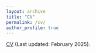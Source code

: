 ```yaml
---
layout: archive
title: "CV"
permalink: /cv/
author_profile: true
---
```


[CV](/files/CV_QuocKhanhTran_Feb2025.pdf) (Last updated: February 2025).